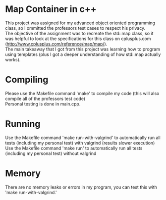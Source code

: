 # Map Container in c++
This project was assigned for my advanced object oriented programming class, so I ommitted the professors test cases to respect his privacy. <br/>
The objective of the assignment was to recreate the std::map class, so it was helpful to look at the specifications for this class on cplusplus.com (http://www.cplusplus.com/reference/map/map/). <br/>
The main takeaway that I got from this project was learning how to program using templates (plus I got a deeper understanding of how std::map actually works).
# Compiling
Please use the Makefile command 'make' to compile my code (this will also compile all of the professors test code)<br />
Personal testing is done in main.cpp.
# Running
Use the Makefile command 'make run-with-valgrind' to automatically run all tests (including my personal test) with valgrind (results slower execution)<br />
Use the Makefile command 'make run' to automatically run all tests (including my personal test) without valgrind
# Memory
There are no memory leaks or errors in my program, you can test this with 'make run-with-valgrind.'
